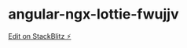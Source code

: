 # angular-ngx-lottie-fwujjv

[Edit on StackBlitz ⚡️](https://stackblitz.com/edit/angular-ngx-lottie-fwujjv)